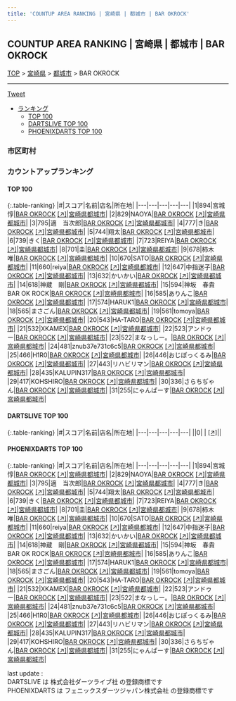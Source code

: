 ```yaml
---
title: 'COUNTUP AREA RANKING | 宮崎県 | 都城市 | BAR OKROCK'
---
```

## COUNTUP AREA RANKING | 宮崎県 | 都城市 | BAR OKROCK

[TOP](/darts/rank/) > [宮崎県](/darts/rank/宮崎県/) > [都城市](/darts/rank/宮崎県/都城市/) > BAR OKROCK

___

<a href="https://twitter.com/share?ref_src=twsrc%5Etfw" data-text="COUNTUP AREA RANKING | 宮崎県都城市BAR OKROCK" class="twitter-share-button" data-hashtags="DARTSLIVE,PHOENIXDARTS,darts,ダーツ" data-show-count="false">Tweet</a>

* [ランキング](#カウントアップランキング)
    * [TOP 100](#top-100)
    * [DARTSLIVE TOP 100](#dartslive-top-100)
    * [PHOENIXDARTS TOP 100](#phoenixdarts-top-100)

### 市区町村

<ul>

</ul>

### カウントアップランキング

#### TOP 100



{:.table-ranking}
|#|スコア|名前|店名|所在地|
|---|---|---|---|---|
|1|894|<span class="rank-name-pd">宮城 惇</span>|<a href="/darts/rank/shops/56328.html">BAR OKROCK</a> <a href="https://vs.phoenixdarts.com/jp/shop/shopDetailInfo/s_56328?s_seq=56328">[↗]</a>|<a href="/darts/rank/宮崎県/都城市">宮崎県都城市</a>|
|2|829|<span class="rank-name-pd">NAOYA</span>|<a href="/darts/rank/shops/56328.html">BAR OKROCK</a> <a href="https://vs.phoenixdarts.com/jp/shop/shopDetailInfo/s_56328?s_seq=56328">[↗]</a>|<a href="/darts/rank/宮崎県/都城市">宮崎県都城市</a>|
|3|795|<span class="rank-name-pd">適　当次郎</span>|<a href="/darts/rank/shops/56328.html">BAR OKROCK</a> <a href="https://vs.phoenixdarts.com/jp/shop/shopDetailInfo/s_56328?s_seq=56328">[↗]</a>|<a href="/darts/rank/宮崎県/都城市">宮崎県都城市</a>|
|4|777|<span class="rank-name-pd">き</span>|<a href="/darts/rank/shops/56328.html">BAR OKROCK</a> <a href="https://vs.phoenixdarts.com/jp/shop/shopDetailInfo/s_56328?s_seq=56328">[↗]</a>|<a href="/darts/rank/宮崎県/都城市">宮崎県都城市</a>|
|5|744|<span class="rank-name-pd">翔太</span>|<a href="/darts/rank/shops/56328.html">BAR OKROCK</a> <a href="https://vs.phoenixdarts.com/jp/shop/shopDetailInfo/s_56328?s_seq=56328">[↗]</a>|<a href="/darts/rank/宮崎県/都城市">宮崎県都城市</a>|
|6|739|<span class="rank-name-pd">きく</span>|<a href="/darts/rank/shops/56328.html">BAR OKROCK</a> <a href="https://vs.phoenixdarts.com/jp/shop/shopDetailInfo/s_56328?s_seq=56328">[↗]</a>|<a href="/darts/rank/宮崎県/都城市">宮崎県都城市</a>|
|7|723|<span class="rank-name-pd">REIYA</span>|<a href="/darts/rank/shops/56328.html">BAR OKROCK</a> <a href="https://vs.phoenixdarts.com/jp/shop/shopDetailInfo/s_56328?s_seq=56328">[↗]</a>|<a href="/darts/rank/宮崎県/都城市">宮崎県都城市</a>|
|8|701|<span class="rank-name-pd">圭</span>|<a href="/darts/rank/shops/56328.html">BAR OKROCK</a> <a href="https://vs.phoenixdarts.com/jp/shop/shopDetailInfo/s_56328?s_seq=56328">[↗]</a>|<a href="/darts/rank/宮崎県/都城市">宮崎県都城市</a>|
|9|678|<span class="rank-name-pd"><span class="pro-icon-pd"></span>柿木 唯</span>|<a href="/darts/rank/shops/56328.html">BAR OKROCK</a> <a href="https://vs.phoenixdarts.com/jp/shop/shopDetailInfo/s_56328?s_seq=56328">[↗]</a>|<a href="/darts/rank/宮崎県/都城市">宮崎県都城市</a>|
|10|670|<span class="rank-name-pd">SATO</span>|<a href="/darts/rank/shops/56328.html">BAR OKROCK</a> <a href="https://vs.phoenixdarts.com/jp/shop/shopDetailInfo/s_56328?s_seq=56328">[↗]</a>|<a href="/darts/rank/宮崎県/都城市">宮崎県都城市</a>|
|11|660|<span class="rank-name-pd">reiya</span>|<a href="/darts/rank/shops/56328.html">BAR OKROCK</a> <a href="https://vs.phoenixdarts.com/jp/shop/shopDetailInfo/s_56328?s_seq=56328">[↗]</a>|<a href="/darts/rank/宮崎県/都城市">宮崎県都城市</a>|
|12|647|<span class="rank-name-pd">中指迷子</span>|<a href="/darts/rank/shops/56328.html">BAR OKROCK</a> <a href="https://vs.phoenixdarts.com/jp/shop/shopDetailInfo/s_56328?s_seq=56328">[↗]</a>|<a href="/darts/rank/宮崎県/都城市">宮崎県都城市</a>|
|13|632|<span class="rank-name-pd">かいかい</span>|<a href="/darts/rank/shops/56328.html">BAR OKROCK</a> <a href="https://vs.phoenixdarts.com/jp/shop/shopDetailInfo/s_56328?s_seq=56328">[↗]</a>|<a href="/darts/rank/宮崎県/都城市">宮崎県都城市</a>|
|14|618|<span class="rank-name-pd">神蔵　剛</span>|<a href="/darts/rank/shops/56328.html">BAR OKROCK</a> <a href="https://vs.phoenixdarts.com/jp/shop/shopDetailInfo/s_56328?s_seq=56328">[↗]</a>|<a href="/darts/rank/宮崎県/都城市">宮崎県都城市</a>|
|15|594|<span class="rank-name-pd">神坂　春貴　BAR OK ROCK</span>|<a href="/darts/rank/shops/56328.html">BAR OKROCK</a> <a href="https://vs.phoenixdarts.com/jp/shop/shopDetailInfo/s_56328?s_seq=56328">[↗]</a>|<a href="/darts/rank/宮崎県/都城市">宮崎県都城市</a>|
|16|585|<span class="rank-name-pd">ありんこ</span>|<a href="/darts/rank/shops/56328.html">BAR OKROCK</a> <a href="https://vs.phoenixdarts.com/jp/shop/shopDetailInfo/s_56328?s_seq=56328">[↗]</a>|<a href="/darts/rank/宮崎県/都城市">宮崎県都城市</a>|
|17|574|<span class="rank-name-pd">HARUK1</span>|<a href="/darts/rank/shops/56328.html">BAR OKROCK</a> <a href="https://vs.phoenixdarts.com/jp/shop/shopDetailInfo/s_56328?s_seq=56328">[↗]</a>|<a href="/darts/rank/宮崎県/都城市">宮崎県都城市</a>|
|18|565|<span class="rank-name-pd">まさごん</span>|<a href="/darts/rank/shops/56328.html">BAR OKROCK</a> <a href="https://vs.phoenixdarts.com/jp/shop/shopDetailInfo/s_56328?s_seq=56328">[↗]</a>|<a href="/darts/rank/宮崎県/都城市">宮崎県都城市</a>|
|19|561|<span class="rank-name-pd">tomoya</span>|<a href="/darts/rank/shops/56328.html">BAR OKROCK</a> <a href="https://vs.phoenixdarts.com/jp/shop/shopDetailInfo/s_56328?s_seq=56328">[↗]</a>|<a href="/darts/rank/宮崎県/都城市">宮崎県都城市</a>|
|20|543|<span class="rank-name-pd">HA-TARO</span>|<a href="/darts/rank/shops/56328.html">BAR OKROCK</a> <a href="https://vs.phoenixdarts.com/jp/shop/shopDetailInfo/s_56328?s_seq=56328">[↗]</a>|<a href="/darts/rank/宮崎県/都城市">宮崎県都城市</a>|
|21|532|<span class="rank-name-pd">XKAMEX</span>|<a href="/darts/rank/shops/56328.html">BAR OKROCK</a> <a href="https://vs.phoenixdarts.com/jp/shop/shopDetailInfo/s_56328?s_seq=56328">[↗]</a>|<a href="/darts/rank/宮崎県/都城市">宮崎県都城市</a>|
|22|523|<span class="rank-name-pd">アンドゥー</span>|<a href="/darts/rank/shops/56328.html">BAR OKROCK</a> <a href="https://vs.phoenixdarts.com/jp/shop/shopDetailInfo/s_56328?s_seq=56328">[↗]</a>|<a href="/darts/rank/宮崎県/都城市">宮崎県都城市</a>|
|23|522|<span class="rank-name-pd">まなっしー。</span>|<a href="/darts/rank/shops/56328.html">BAR OKROCK</a> <a href="https://vs.phoenixdarts.com/jp/shop/shopDetailInfo/s_56328?s_seq=56328">[↗]</a>|<a href="/darts/rank/宮崎県/都城市">宮崎県都城市</a>|
|24|481|<span class="rank-name-pd">znub37e731c6c5</span>|<a href="/darts/rank/shops/56328.html">BAR OKROCK</a> <a href="https://vs.phoenixdarts.com/jp/shop/shopDetailInfo/s_56328?s_seq=56328">[↗]</a>|<a href="/darts/rank/宮崎県/都城市">宮崎県都城市</a>|
|25|466|<span class="rank-name-pd">H1R0</span>|<a href="/darts/rank/shops/56328.html">BAR OKROCK</a> <a href="https://vs.phoenixdarts.com/jp/shop/shopDetailInfo/s_56328?s_seq=56328">[↗]</a>|<a href="/darts/rank/宮崎県/都城市">宮崎県都城市</a>|
|26|446|<span class="rank-name-pd">おじぽっくるみ</span>|<a href="/darts/rank/shops/56328.html">BAR OKROCK</a> <a href="https://vs.phoenixdarts.com/jp/shop/shopDetailInfo/s_56328?s_seq=56328">[↗]</a>|<a href="/darts/rank/宮崎県/都城市">宮崎県都城市</a>|
|27|443|<span class="rank-name-pd">リハビリマン</span>|<a href="/darts/rank/shops/56328.html">BAR OKROCK</a> <a href="https://vs.phoenixdarts.com/jp/shop/shopDetailInfo/s_56328?s_seq=56328">[↗]</a>|<a href="/darts/rank/宮崎県/都城市">宮崎県都城市</a>|
|28|435|<span class="rank-name-pd">KALUPIN317</span>|<a href="/darts/rank/shops/56328.html">BAR OKROCK</a> <a href="https://vs.phoenixdarts.com/jp/shop/shopDetailInfo/s_56328?s_seq=56328">[↗]</a>|<a href="/darts/rank/宮崎県/都城市">宮崎県都城市</a>|
|29|417|<span class="rank-name-pd">KOHSHIRO</span>|<a href="/darts/rank/shops/56328.html">BAR OKROCK</a> <a href="https://vs.phoenixdarts.com/jp/shop/shopDetailInfo/s_56328?s_seq=56328">[↗]</a>|<a href="/darts/rank/宮崎県/都城市">宮崎県都城市</a>|
|30|336|<span class="rank-name-pd">さらちぢゃん</span>|<a href="/darts/rank/shops/56328.html">BAR OKROCK</a> <a href="https://vs.phoenixdarts.com/jp/shop/shopDetailInfo/s_56328?s_seq=56328">[↗]</a>|<a href="/darts/rank/宮崎県/都城市">宮崎県都城市</a>|
|31|255|<span class="rank-name-pd">にゃんぱーす</span>|<a href="/darts/rank/shops/56328.html">BAR OKROCK</a> <a href="https://vs.phoenixdarts.com/jp/shop/shopDetailInfo/s_56328?s_seq=56328">[↗]</a>|<a href="/darts/rank/宮崎県/都城市">宮崎県都城市</a>|


#### DARTSLIVE TOP 100



{:.table-ranking}
|#|スコア|名前|店名|所在地|
|---|---|---|---|---|
||0|<span class="rank-name-dl"> </span>|<a href="/darts/rank/shops/.html"></a> <a href="">[↗]</a>|<a href="/darts/rank//"></a>|


#### PHOENIXDARTS TOP 100



{:.table-ranking}
|#|スコア|名前|店名|所在地|
|---|---|---|---|---|
|1|894|<span class="rank-name-pd">宮城 惇</span>|<a href="/darts/rank/shops/56328.html">BAR OKROCK</a> <a href="https://vs.phoenixdarts.com/jp/shop/shopDetailInfo/s_56328?s_seq=56328">[↗]</a>|<a href="/darts/rank/宮崎県/都城市">宮崎県都城市</a>|
|2|829|<span class="rank-name-pd">NAOYA</span>|<a href="/darts/rank/shops/56328.html">BAR OKROCK</a> <a href="https://vs.phoenixdarts.com/jp/shop/shopDetailInfo/s_56328?s_seq=56328">[↗]</a>|<a href="/darts/rank/宮崎県/都城市">宮崎県都城市</a>|
|3|795|<span class="rank-name-pd">適　当次郎</span>|<a href="/darts/rank/shops/56328.html">BAR OKROCK</a> <a href="https://vs.phoenixdarts.com/jp/shop/shopDetailInfo/s_56328?s_seq=56328">[↗]</a>|<a href="/darts/rank/宮崎県/都城市">宮崎県都城市</a>|
|4|777|<span class="rank-name-pd">き</span>|<a href="/darts/rank/shops/56328.html">BAR OKROCK</a> <a href="https://vs.phoenixdarts.com/jp/shop/shopDetailInfo/s_56328?s_seq=56328">[↗]</a>|<a href="/darts/rank/宮崎県/都城市">宮崎県都城市</a>|
|5|744|<span class="rank-name-pd">翔太</span>|<a href="/darts/rank/shops/56328.html">BAR OKROCK</a> <a href="https://vs.phoenixdarts.com/jp/shop/shopDetailInfo/s_56328?s_seq=56328">[↗]</a>|<a href="/darts/rank/宮崎県/都城市">宮崎県都城市</a>|
|6|739|<span class="rank-name-pd">きく</span>|<a href="/darts/rank/shops/56328.html">BAR OKROCK</a> <a href="https://vs.phoenixdarts.com/jp/shop/shopDetailInfo/s_56328?s_seq=56328">[↗]</a>|<a href="/darts/rank/宮崎県/都城市">宮崎県都城市</a>|
|7|723|<span class="rank-name-pd">REIYA</span>|<a href="/darts/rank/shops/56328.html">BAR OKROCK</a> <a href="https://vs.phoenixdarts.com/jp/shop/shopDetailInfo/s_56328?s_seq=56328">[↗]</a>|<a href="/darts/rank/宮崎県/都城市">宮崎県都城市</a>|
|8|701|<span class="rank-name-pd">圭</span>|<a href="/darts/rank/shops/56328.html">BAR OKROCK</a> <a href="https://vs.phoenixdarts.com/jp/shop/shopDetailInfo/s_56328?s_seq=56328">[↗]</a>|<a href="/darts/rank/宮崎県/都城市">宮崎県都城市</a>|
|9|678|<span class="rank-name-pd"><span class="pro-icon-pd"></span>柿木 唯</span>|<a href="/darts/rank/shops/56328.html">BAR OKROCK</a> <a href="https://vs.phoenixdarts.com/jp/shop/shopDetailInfo/s_56328?s_seq=56328">[↗]</a>|<a href="/darts/rank/宮崎県/都城市">宮崎県都城市</a>|
|10|670|<span class="rank-name-pd">SATO</span>|<a href="/darts/rank/shops/56328.html">BAR OKROCK</a> <a href="https://vs.phoenixdarts.com/jp/shop/shopDetailInfo/s_56328?s_seq=56328">[↗]</a>|<a href="/darts/rank/宮崎県/都城市">宮崎県都城市</a>|
|11|660|<span class="rank-name-pd">reiya</span>|<a href="/darts/rank/shops/56328.html">BAR OKROCK</a> <a href="https://vs.phoenixdarts.com/jp/shop/shopDetailInfo/s_56328?s_seq=56328">[↗]</a>|<a href="/darts/rank/宮崎県/都城市">宮崎県都城市</a>|
|12|647|<span class="rank-name-pd">中指迷子</span>|<a href="/darts/rank/shops/56328.html">BAR OKROCK</a> <a href="https://vs.phoenixdarts.com/jp/shop/shopDetailInfo/s_56328?s_seq=56328">[↗]</a>|<a href="/darts/rank/宮崎県/都城市">宮崎県都城市</a>|
|13|632|<span class="rank-name-pd">かいかい</span>|<a href="/darts/rank/shops/56328.html">BAR OKROCK</a> <a href="https://vs.phoenixdarts.com/jp/shop/shopDetailInfo/s_56328?s_seq=56328">[↗]</a>|<a href="/darts/rank/宮崎県/都城市">宮崎県都城市</a>|
|14|618|<span class="rank-name-pd">神蔵　剛</span>|<a href="/darts/rank/shops/56328.html">BAR OKROCK</a> <a href="https://vs.phoenixdarts.com/jp/shop/shopDetailInfo/s_56328?s_seq=56328">[↗]</a>|<a href="/darts/rank/宮崎県/都城市">宮崎県都城市</a>|
|15|594|<span class="rank-name-pd">神坂　春貴　BAR OK ROCK</span>|<a href="/darts/rank/shops/56328.html">BAR OKROCK</a> <a href="https://vs.phoenixdarts.com/jp/shop/shopDetailInfo/s_56328?s_seq=56328">[↗]</a>|<a href="/darts/rank/宮崎県/都城市">宮崎県都城市</a>|
|16|585|<span class="rank-name-pd">ありんこ</span>|<a href="/darts/rank/shops/56328.html">BAR OKROCK</a> <a href="https://vs.phoenixdarts.com/jp/shop/shopDetailInfo/s_56328?s_seq=56328">[↗]</a>|<a href="/darts/rank/宮崎県/都城市">宮崎県都城市</a>|
|17|574|<span class="rank-name-pd">HARUK1</span>|<a href="/darts/rank/shops/56328.html">BAR OKROCK</a> <a href="https://vs.phoenixdarts.com/jp/shop/shopDetailInfo/s_56328?s_seq=56328">[↗]</a>|<a href="/darts/rank/宮崎県/都城市">宮崎県都城市</a>|
|18|565|<span class="rank-name-pd">まさごん</span>|<a href="/darts/rank/shops/56328.html">BAR OKROCK</a> <a href="https://vs.phoenixdarts.com/jp/shop/shopDetailInfo/s_56328?s_seq=56328">[↗]</a>|<a href="/darts/rank/宮崎県/都城市">宮崎県都城市</a>|
|19|561|<span class="rank-name-pd">tomoya</span>|<a href="/darts/rank/shops/56328.html">BAR OKROCK</a> <a href="https://vs.phoenixdarts.com/jp/shop/shopDetailInfo/s_56328?s_seq=56328">[↗]</a>|<a href="/darts/rank/宮崎県/都城市">宮崎県都城市</a>|
|20|543|<span class="rank-name-pd">HA-TARO</span>|<a href="/darts/rank/shops/56328.html">BAR OKROCK</a> <a href="https://vs.phoenixdarts.com/jp/shop/shopDetailInfo/s_56328?s_seq=56328">[↗]</a>|<a href="/darts/rank/宮崎県/都城市">宮崎県都城市</a>|
|21|532|<span class="rank-name-pd">XKAMEX</span>|<a href="/darts/rank/shops/56328.html">BAR OKROCK</a> <a href="https://vs.phoenixdarts.com/jp/shop/shopDetailInfo/s_56328?s_seq=56328">[↗]</a>|<a href="/darts/rank/宮崎県/都城市">宮崎県都城市</a>|
|22|523|<span class="rank-name-pd">アンドゥー</span>|<a href="/darts/rank/shops/56328.html">BAR OKROCK</a> <a href="https://vs.phoenixdarts.com/jp/shop/shopDetailInfo/s_56328?s_seq=56328">[↗]</a>|<a href="/darts/rank/宮崎県/都城市">宮崎県都城市</a>|
|23|522|<span class="rank-name-pd">まなっしー。</span>|<a href="/darts/rank/shops/56328.html">BAR OKROCK</a> <a href="https://vs.phoenixdarts.com/jp/shop/shopDetailInfo/s_56328?s_seq=56328">[↗]</a>|<a href="/darts/rank/宮崎県/都城市">宮崎県都城市</a>|
|24|481|<span class="rank-name-pd">znub37e731c6c5</span>|<a href="/darts/rank/shops/56328.html">BAR OKROCK</a> <a href="https://vs.phoenixdarts.com/jp/shop/shopDetailInfo/s_56328?s_seq=56328">[↗]</a>|<a href="/darts/rank/宮崎県/都城市">宮崎県都城市</a>|
|25|466|<span class="rank-name-pd">H1R0</span>|<a href="/darts/rank/shops/56328.html">BAR OKROCK</a> <a href="https://vs.phoenixdarts.com/jp/shop/shopDetailInfo/s_56328?s_seq=56328">[↗]</a>|<a href="/darts/rank/宮崎県/都城市">宮崎県都城市</a>|
|26|446|<span class="rank-name-pd">おじぽっくるみ</span>|<a href="/darts/rank/shops/56328.html">BAR OKROCK</a> <a href="https://vs.phoenixdarts.com/jp/shop/shopDetailInfo/s_56328?s_seq=56328">[↗]</a>|<a href="/darts/rank/宮崎県/都城市">宮崎県都城市</a>|
|27|443|<span class="rank-name-pd">リハビリマン</span>|<a href="/darts/rank/shops/56328.html">BAR OKROCK</a> <a href="https://vs.phoenixdarts.com/jp/shop/shopDetailInfo/s_56328?s_seq=56328">[↗]</a>|<a href="/darts/rank/宮崎県/都城市">宮崎県都城市</a>|
|28|435|<span class="rank-name-pd">KALUPIN317</span>|<a href="/darts/rank/shops/56328.html">BAR OKROCK</a> <a href="https://vs.phoenixdarts.com/jp/shop/shopDetailInfo/s_56328?s_seq=56328">[↗]</a>|<a href="/darts/rank/宮崎県/都城市">宮崎県都城市</a>|
|29|417|<span class="rank-name-pd">KOHSHIRO</span>|<a href="/darts/rank/shops/56328.html">BAR OKROCK</a> <a href="https://vs.phoenixdarts.com/jp/shop/shopDetailInfo/s_56328?s_seq=56328">[↗]</a>|<a href="/darts/rank/宮崎県/都城市">宮崎県都城市</a>|
|30|336|<span class="rank-name-pd">さらちぢゃん</span>|<a href="/darts/rank/shops/56328.html">BAR OKROCK</a> <a href="https://vs.phoenixdarts.com/jp/shop/shopDetailInfo/s_56328?s_seq=56328">[↗]</a>|<a href="/darts/rank/宮崎県/都城市">宮崎県都城市</a>|
|31|255|<span class="rank-name-pd">にゃんぱーす</span>|<a href="/darts/rank/shops/56328.html">BAR OKROCK</a> <a href="https://vs.phoenixdarts.com/jp/shop/shopDetailInfo/s_56328?s_seq=56328">[↗]</a>|<a href="/darts/rank/宮崎県/都城市">宮崎県都城市</a>|


<div class="footer border-top border-gray-light mt-5 pt-3 text-right text-gray">
    last update : <span style="font-weight: italic" id="foot_last_modified"></span><br />
    DARTSLIVE は 株式会社ダーツライブ社 の登録商標です<br />
    PHOENIXDARTS は フェニックスダーツジャパン株式会社 の登録商標です<br />
</div>

<script src="https://cdnjs.cloudflare.com/ajax/libs/jquery.tablesorter/2.31.3/js/jquery.tablesorter.min.js" integrity="sha512-qzgd5cYSZcosqpzpn7zF2ZId8f/8CHmFKZ8j7mU4OUXTNRd5g+ZHBPsgKEwoqxCtdQvExE5LprwwPAgoicguNg==" crossorigin="anonymous" referrerpolicy="no-referrer"></script>
<link rel="stylesheet" href="https://cdnjs.cloudflare.com/ajax/libs/jquery.tablesorter/2.31.3/css/theme.default.min.css" integrity="sha512-wghhOJkjQX0Lh3NSWvNKeZ0ZpNn+SPVXX1Qyc9OCaogADktxrBiBdKGDoqVUOyhStvMBmJQ8ZdMHiR3wuEq8+w==" crossorigin="anonymous" referrerpolicy="no-referrer" />
<script>
$(function() {
    $(".table-ranking").tablesorter({sortList:[[0, 0]]});
    $("#foot_last_modified").text(formatDate(new Date(document.lastModified), 'yyyy-MM-dd HH:mm:ss'));
});
</script>

<script async src="https://platform.twitter.com/widgets.js" charset="utf-8"></script>